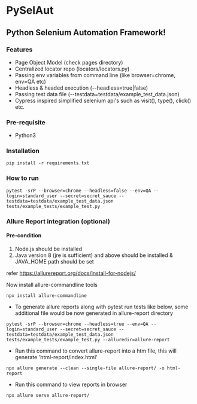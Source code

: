 # PySelAut

## Python Selenium Automation Framework!

### Features
- Page Object Model (check pages directory)
- Centralized locator repo (locators/locators.py)
- Passing env variables from command line (like browser=chrome, env=QA etc)
- Headless & headed execution (--headless=true|false)
- Passing test data file (--testdata=testdata/example_test_data.json)
- Cypress inspired simplified selenium api's such as visit(), type(), click() etc.

### Pre-requisite
- Python3

### Installation 
`pip install -r requirements.txt`

### How to run
```
pytest -srP --browser=chrome --headless=false --env=QA --login=standard_user --secret=secret_sauce --testdata=testdata/example_test_data.json tests/example_tests/example_test.py
```

### Allure Report integration (optional)

#### Pre-condition

1. Node.js should be installed
2. Java version 8 (jre is sufficient) and above should be installed & JAVA_HOME path should be set

refer https://allurereport.org/docs/install-for-nodejs/

Now install allure-commandline tools

`npx install allure-commandline`

- To generate allure reports along with pytest run tests like below, some additional file would be now generated in allure-report directory

```
pytest -srP --browser=chrome --headless=true --env=QA --login=standard_user --secret=secret_sauce --testdata=testdata/example_test_data.json tests/example_tests/example_test.py --alluredir=allure-report
```
- Run this command to convert allure-report into a htm file, this will generate 'html-report/index.html'

`npx allure generate --clean --single-file allure-report/ -o html-report`

- Run this command to view reports in browser

`npx allure serve allure-report/`



